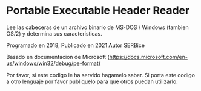 # Portable Executable Header Reader
Lee las cabeceras de un archivo binario de MS-DOS / Windows (tambien OS/2) y determina sus caracteristicas.

Programado en 2018, Publicado en 2021
Autor SERBice

Basado en documentacion de Microsoft (https://docs.microsoft.com/en-us/windows/win32/debug/pe-format)

Por favor, si este codigo le ha servido hagamelo saber. 
Si porta este codigo a otro lenguaje por favor publiquelo para que otros puedan utilizarlo.
